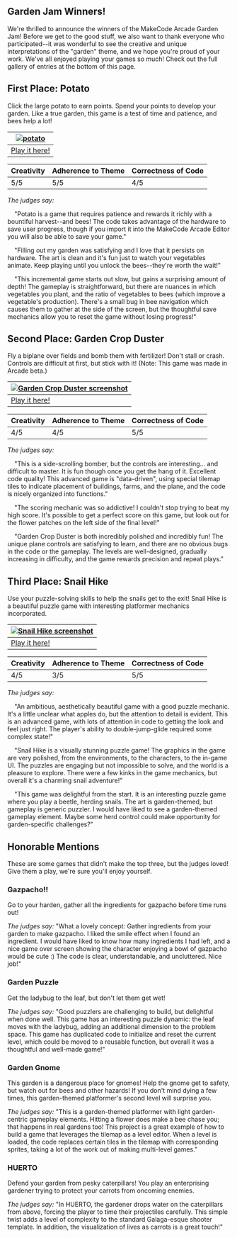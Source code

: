 ## Garden Jam Winners!

We're thrilled to announce the winners of the MakeCode Arcade Garden Jam! Before we get to the good stuff, we also want to thank everyone who participated--it was wonderful to see the creative and unique interpretations of the "garden" theme, and we hope you're proud of your work. We've all enjoyed playing your games so much! Check out the full gallery of entries at the bottom of this page.

## First Place: Potato
Click the large potato to earn points. Spend your points to develop your garden. Like a true garden, this game is a test of time and patience, and bees help a lot!

| [![potato](/static/gamejam/img/potato.png)](https://arcade.makecode.com/42885-92487-13042-52240) |
| -- |
| [Play it here!](https://arcade.makecode.com/42885-92487-13042-52240) |


Creativity | Adherence to Theme | Correctness of Code
-- | -- | --
5/5 | 5/5 | 4/5

*The judges say:*

&nbsp;&nbsp;&nbsp;&nbsp;"Potato is a game that requires patience and rewards it richly with a bountiful harvest--and bees! The code takes advantage of the hardware to save user progress, though if you import it into the MakeCode Arcade Editor you will also be able to save your game."

&nbsp;&nbsp;&nbsp;&nbsp;"Filling out my garden was satisfying and I love that it persists on hardware. The art is clean and it's fun just to watch your vegetables animate. Keep playing until you unlock the bees--they're worth the wait!"

&nbsp;&nbsp;&nbsp;&nbsp;"This incremental game starts out slow, but gains a surprising amount of depth! The gameplay is straightforward, but there are nuances in which vegetables you plant, and the ratio of vegetables to bees (which improve a vegetable's production). There's a small bug in bee navigation which causes them to gather at the side of the screen, but the thoughtful save mechanics allow you to reset the game without losing progress!"

## Second Place: Garden Crop Duster
Fly a biplane over fields and bomb them with fertilizer! Don't stall or crash. Controls are difficult at first, but stick with it! (Note: This game was made in Arcade beta.)

| [![Garden Crop Duster screenshot](/static/gamejam/img/cropduster.png)](https://jacobcarpenter.github.io/garden-crop-duster/) |
| -- |
| [Play it here!](https://jacobcarpenter.github.io/garden-crop-duster/) |


Creativity | Adherence to Theme | Correctness of Code
-- | -- | --
4/5 | 4/5 | 5/5

*The judges say:*

&nbsp;&nbsp;&nbsp;&nbsp;"This is a side-scrolling bomber, but the controls are interesting... and difficult to master. It is fun though once you get the hang of it. Excellent code quality! This advanced game is "data-driven", using special tilemap tiles to indicate placement of buildings, farms, and the plane, and the code is nicely organized into functions."

&nbsp;&nbsp;&nbsp;&nbsp;"The scoring mechanic was so addictive! I couldn't stop trying to beat my high score. It's possible to get a perfect score on this game, but look out for the flower patches on the left side of the final level!"

&nbsp;&nbsp;&nbsp;&nbsp;"Garden Crop Duster is both incredibly polished and incredibly fun! The unique plane controls are satisfying to learn, and there are no obvious bugs in the code or the gameplay. The levels are well-designed, gradually increasing in difficulty, and the game rewards precision and repeat plays."

## Third Place: Snail Hike
Use your puzzle-solving skills to help the snails get to the exit! Snail Hike is a beautiful puzzle game with interesting platformer mechanics incorporated.

| [![Snail Hike screenshot](/static/gamejam/img/snailhike.png)](https://arcade.makecode.com/17901-55867-81776-14236) |
| -- |
| [Play it here!](https://arcade.makecode.com/17901-55867-81776-14236) |


Creativity | Adherence to Theme | Correctness of Code
-- | -- | --
4/5 | 3/5 | 5/5

*The judges say:*

&nbsp;&nbsp;&nbsp;&nbsp;"An ambitious, aesthetically beautiful game with a good puzzle mechanic. It's a little unclear what apples do, but the attention to detail is evident. This is an advanced game, with lots of attention in code to getting the look and feel just right. The player's ability to double-jump-glide required some complex state!"

&nbsp;&nbsp;&nbsp;&nbsp;"Snail Hike is a visually stunning puzzle game! The graphics in the game are very polished, from the environments, to the characters, to the in-game UI. The puzzles are engaging but not impossible to solve, and the world is a pleasure to explore. There were a few kinks in the game mechanics, but overall it's a charming snail adventure!"

&nbsp;&nbsp;&nbsp;&nbsp;"This game was delightful from the start. It is an interesting puzzle game where you play a beetle, herding snails. The art is garden-themed, but gameplay is generic puzzler. I would have liked to see a garden-themed gameplay element. Maybe some herd control could make opportunity for garden-specific challenges?"

## Honorable Mentions
These are some games that didn't make the top three, but the judges loved! Give them a play, we're sure you'll enjoy yourself.

### Gazpacho!!
Go to your harden, gather all the ingredients for gazpacho before time runs out!

*The judges say:* "What a lovely concept: Gather ingredients from your garden to make gazpacho. I liked the smile effect when I found an ingredient. I would have liked to know how many ingredients I had left, and a nice game over screen showing the character enjoying a bowl of gazpacho would be cute :) The code is clear, understandable, and uncluttered. Nice job!"

### Garden Puzzle
Get the ladybug to the leaf, but don't let them get wet!

*The judges say:* "Good puzzlers are challenging to build, but delightful when done well. This game has an interesting puzzle dynamic: the leaf moves with the ladybug, adding an additional dimension to the problem space. This game has duplicated code to initialize and reset the current level, which could be moved to a reusable function, but overall it was a thoughtful and well-made game!"

### Garden Gnome
This garden is a dangerous place for gnomes! Help the gnome get to safety, but watch out for bees and other hazards! If you don't mind dying a few times, this garden-themed platformer's second level will surprise you.

*The judges say:* "This is a garden-themed platformer with light garden-centric gameplay elements. Hitting a flower does make a bee chase you; that happens in real gardens too! This project is a great example of how to build a game that leverages the tilemap as a level editor. When a level is loaded, the code replaces certain tiles in the tilemap with corresponding sprites, taking a lot of the work out of making multi-level games."

### HUERTO
Defend your garden from pesky caterpillars! You play an enterprising gardener trying to protect your carrots from oncoming enemies.

*The judges say:* "In HUERTO, the gardener drops water on the caterpillars from above, forcing the player to time their projectiles carefully. This simple twist adds a level of complexity to the standard Galaga-esque shooter template. In addition, the visualization of lives as carrots is a great touch!"